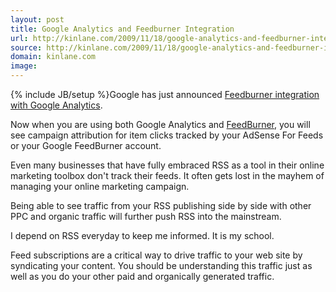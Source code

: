 ```yaml
---
layout: post
title: Google Analytics and Feedburner Integration
url: http://kinlane.com/2009/11/18/google-analytics-and-feedburner-integration/
source: http://kinlane.com/2009/11/18/google-analytics-and-feedburner-integration/
domain: kinlane.com
image: 
---
```

{% include JB/setup %}Google has just announced <a href="http://analytics.blogspot.com/2009/11/integration-with-feedburner.html">Feedburner integration with Google Analytics</a>.<p></p>
Now when you are using both Google Analytics and <a class="zem_slink" title="FeedBurner" rel="homepage" href="http://www.feedburner.com/">FeedBurner</a>, you will see campaign attribution for item clicks tracked by your AdSense For Feeds or your Google FeedBurner account.<p></p>
Even many businesses that have fully embraced RSS as a tool in their online marketing toolbox don't track their feeds. It often gets lost in the mayhem of managing your online marketing campaign.<p></p>
Being able to see traffic from your RSS publishing side by side with other PPC and organic traffic will further push RSS into the mainstream.<p></p>
I depend on RSS everyday to keep me informed. It is my school.<p></p>
Feed subscriptions are a critical way to drive traffic to your web site by syndicating your content. You should be understanding this traffic just as well as you do your other paid and organically generated traffic.
